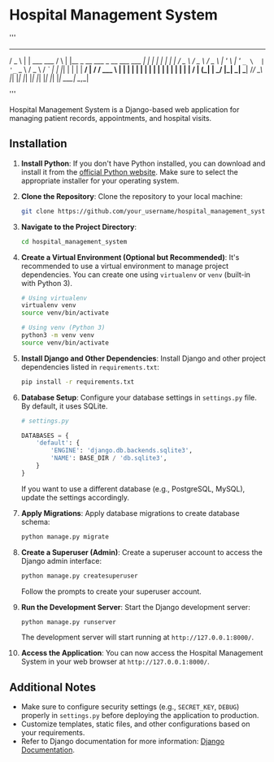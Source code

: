 # Hospital Management System

'''

   ___    _                      _      _                                          _ 
  / _ \  | |   ___    ___       / \    | |__    _ __ ___    _ __ ___     ___    __| |
 | | | | | |  / _ \  / _ \     / _ \   | '_ \  | '_ ` _ \  | '_ ` _ \   / _ \  / _` |
 | |_| | | | |  __/ |  __/    / ___ \  | | | | | | | | | | | | | | | | |  __/ | (_| |
  \___/  |_|  \___|  \___|   /_/   \_\ |_| |_| |_| |_| |_| |_| |_| |_|  \___|  \__,_|
                                                                                     
                             

'''

Hospital Management System is a Django-based web application for managing patient records, appointments, and hospital visits.

## Installation

1. **Install Python**: If you don't have Python installed, you can download and install it from the [official Python website](https://www.python.org/downloads/). Make sure to select the appropriate installer for your operating system.

2. **Clone the Repository**: Clone the repository to your local machine:
    ```bash
    git clone https://github.com/your_username/hospital_management_system.git
    ```

3. **Navigate to the Project Directory**:
    ```bash
    cd hospital_management_system
    ```

4. **Create a Virtual Environment (Optional but Recommended)**: It's recommended to use a virtual environment to manage project dependencies. You can create one using `virtualenv` or `venv` (built-in with Python 3).
    ```bash
    # Using virtualenv
    virtualenv venv
    source venv/bin/activate

    # Using venv (Python 3)
    python3 -m venv venv
    source venv/bin/activate
    ```

5. **Install Django and Other Dependencies**: Install Django and other project dependencies listed in `requirements.txt`:
    ```bash
    pip install -r requirements.txt
    ```

6. **Database Setup**: Configure your database settings in `settings.py` file. By default, it uses SQLite.
    ```python
    # settings.py

    DATABASES = {
        'default': {
            'ENGINE': 'django.db.backends.sqlite3',
            'NAME': BASE_DIR / 'db.sqlite3',
        }
    }
    ```
    If you want to use a different database (e.g., PostgreSQL, MySQL), update the settings accordingly.

7. **Apply Migrations**: Apply database migrations to create database schema:
    ```bash
    python manage.py migrate
    ```

8. **Create a Superuser (Admin)**: Create a superuser account to access the Django admin interface:
    ```bash
    python manage.py createsuperuser
    ```
    Follow the prompts to create your superuser account.

9. **Run the Development Server**: Start the Django development server:
    ```bash
    python manage.py runserver
    ```
    The development server will start running at `http://127.0.0.1:8000/`.

10. **Access the Application**: You can now access the Hospital Management System in your web browser at `http://127.0.0.1:8000/`.

## Additional Notes

- Make sure to configure security settings (e.g., `SECRET_KEY`, `DEBUG`) properly in `settings.py` before deploying the application to production.
- Customize templates, static files, and other configurations based on your requirements.
- Refer to Django documentation for more information: [Django Documentation](https://docs.djangoproject.com/en/stable/).
